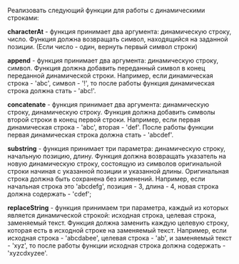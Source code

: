 Реализовать следующий функции для работы с динамическими строками:

  __characterAt__ - функция принимает два аргумента: динамическую строку, число.
  Функция должна возвращать символ, находящийся на заданной позиции.
  (Если число - один, вернуть первый символ строки)
  
  __append__ - функция принимает два аргумента: динамическую строку, символ.
  Функция должна добавить переданный символ в конец переданной динамической строки.
  Например, если динамическая строка - 'abc', символ - '!',
  то после работы функция динамическая строка должна стать - 'abc!'.
  
  __concatenate__ - функция принимает два аргумента: динамическую строку, динамическую строку.
  Функция должна добавить символы второй строки в конец первой строки.
  Например, если первая динамическая строка - 'abc', вторая - 'def'.
  После работы функции первая динамическая строка должна стать - 'abcdef'.

  __substring__ - функция принимает три параметра: динамическую строку, начальную позицию, длину.
  Функция должна возвращать указатель на новую динамическую строку,
  состоящую из символов оригинальной строки начиная с указанной позиции и указанной длины.
  Оригинальная строка должна быть сохранена без изменений.
  Например, если начальная строка это 'abcdefg', позиция - 3, длина - 4, новая строка должна содержать - 'cdef';
  
  __replaceString__ - функция принимаем три параметра, каждый из которых является динамической строкой:
  исходная строка, целевая строка, заменяемый текст.
  Функция должна заменить каждую целевую строку, которая есть в исходной строке на заменяемый текст.
  Например, если исходная строка - 'abcdabee', целевая строка - 'ab', и заменяемый текст - 'xyz',
  то после работы функции исходная строка должна содержать - 'xyzcdxyzee'.
